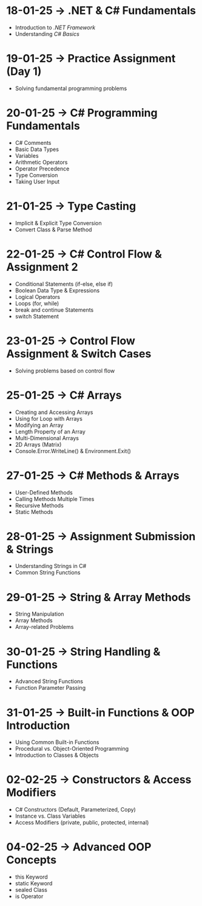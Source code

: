 #  18-01-25 → .NET & C# Fundamentals  
- Introduction to *.NET Framework*  
- Understanding *C# Basics*  

#  19-01-25 → Practice Assignment (Day 1)  
- Solving fundamental programming problems  

#  20-01-25 → C# Programming Fundamentals  
-  C# Comments  
-  Basic Data Types  
-  Variables  
-  Arithmetic Operators  
-  Operator Precedence  
-  Type Conversion  
-  Taking User Input  

#  21-01-25 → Type Casting  
-  Implicit & Explicit Type Conversion  
-  Convert Class & Parse Method  

#  22-01-25 → C# Control Flow & Assignment 2  
-  Conditional Statements (if-else, else if)  
-  Boolean Data Type & Expressions  
-  Logical Operators  
-  Loops (for, while)  
-  break and continue Statements  
-  switch Statement  

#  23-01-25 → Control Flow Assignment & Switch Cases  
-  Solving problems based on control flow  

#  25-01-25 → C# Arrays  
-  Creating and Accessing Arrays  
-  Using for Loop with Arrays  
-  Modifying an Array  
-  Length Property of an Array  
-  Multi-Dimensional Arrays  
-  2D Arrays (Matrix)  
-  Console.Error.WriteLine() & Environment.Exit()  

#  27-01-25 → C# Methods & Arrays  
-  User-Defined Methods  
-  Calling Methods Multiple Times  
-  Recursive Methods  
-  Static Methods  

#  28-01-25 → Assignment Submission & Strings  
- Understanding Strings in C#  
-  Common String Functions  

#  29-01-25 → String & Array Methods  
-  String Manipulation  
-  Array Methods  
-  Array-related Problems  

#  30-01-25 → String Handling & Functions  
-  Advanced String Functions  
-  Function Parameter Passing  

#  31-01-25 → Built-in Functions & OOP Introduction  
-  Using Common Built-in Functions  
-  Procedural vs. Object-Oriented Programming  
-  Introduction to Classes & Objects  

#  02-02-25 → Constructors & Access Modifiers  
-  C# Constructors (Default, Parameterized, Copy)  
-  Instance vs. Class Variables  
-  Access Modifiers (private, public, protected, internal)  

# 04-02-25 → Advanced OOP Concepts  
-  this Keyword  
-  static Keyword  
-  sealed Class  
-  is Operator
